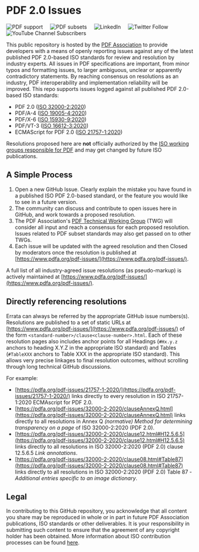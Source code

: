 # PDF 2.0 Issues

![PDF support](https://img.shields.io/badge/PDF-2.0-blue)
&nbsp;&nbsp;&nbsp;
![PDF subsets](https://img.shields.io/badge/PDF%20subsets-PDF%2FA--4%2CPDF%2FX--6%2CPDF%2FVT--3-blue)
&nbsp;&nbsp;&nbsp;
![LinkedIn](https://img.shields.io/static/v1?style=social&label=LinkedIn&logo=linkedin&message=PDF-Association)
&nbsp;&nbsp;&nbsp;
![Twitter Follow](https://img.shields.io/twitter/follow/PDFAssociation?style=social)
&nbsp;&nbsp;&nbsp;
![YouTube Channel Subscribers](https://img.shields.io/youtube/channel/subscribers/UCJL_M0VH2lm65gvGVarUTKQ?style=social)

This public repository is hosted by the [PDF Association](https://www.pdfa.org) to provide developers with a means of openly reporting issues against any of the latest published PDF 2.0-based ISO standards for review and resolution by industry experts. All issues in PDF specifications are important, from minor typos and formatting issues, to larger ambiguous, unclear or apparently contradictory statements. By reaching consensus on resolutions as an industry, PDF interoperability and implementation reliability will be improved. This repo supports issues logged against all published PDF 2.0-based ISO standards:

* PDF 2.0 ([ISO 32000-2:2020](https://www.iso.org/standard/75839.html))
* PDF/A-4 ([ISO 19005-4:2020](https://www.iso.org/standard/71832.html))
* PDF/X-6 ([ISO 15930-9:2020](https://www.iso.org/standard/77103.html))
* PDF/VT-3 ([ISO 16612-3:2020](https://www.iso.org/standard/75218.html))
* ECMAScript for PDF 2.0 ([ISO 21757-1:2020](https://www.iso.org/standard/71559.html))

Resolutions proposed here are **not** officially authorized by the [ISO working groups responsible for PDF](https://www.pdfa.org/iso-status/) and may get changed by future ISO publications.

## A Simple Process
1. Open a new GitHub Issue. Clearly explain the mistake you have found in a published ISO PDF 2.0-based standard, or the feature you would like to see in a future version.
2. The community can discuss and contribute to open issues here in GitHub, and work towards a proposed resolution.
3. The PDF Association's [PDF Technical Working Group](https://www.pdfa.org/community/pdf-technical-working-group/) (TWG) will consider all input and reach a consensus for each proposed resolution. Issues related to PDF subset standards may also get passed on to other TWGs.
4. Each issue will be updated with the agreed resolution and then Closed by moderators once the resolution is published at [https://www.pdfa.org/pdf-issues/](https://www.pdfa.org/pdf-issues/).

A full list of all industry-agreed issue resolutions (as pseudo-markup) is actively maintained at [https://www.pdfa.org/pdf-issues/](https://www.pdfa.org/pdf-issues/).

## Directly referencing resolutions

Errata can always be referred by the appropriate GitHub issue numbers(s). Resolutions are published to a set of static URLs at [https://www.pdfa.org/pdf-issues/](https://www.pdfa.org/pdf-issues/) of the form `<standard-number>/clause<clause-number>.html`. Each of these resolution pages also includes anchor points for all Headings (`#Hx.y.z` anchors to heading X.Y.Z in the appropriate ISO standard) and Tables (`#TableXXX` anchors to Table XXX in the appropriate ISO standard). This allows very precise linkages to final resolution outcomes, without scrolling through long technical GitHub discussions.

For example:

- [https://pdfa.org/pdf-issues/21757-1-2020/](https://pdfa.org/pdf-issues/21757-1-2020/) links directly to every resolution in ISO 21757-1:2020 ECMAscript for PDF 2.0.
- [https://pdfa.org/pdf-issues/32000-2-2020/clauseAnnexQ.html](https://pdfa.org/pdf-issues/32000-2-2020/clauseAnnexQ.html) links directly to all resolutions in Annex Q *(normative) Method for determining transparency on a page* of ISO 32000-2:2020 (PDF 2.0).
- [https://pdfa.org/pdf-issues/32000-2-2020/clause12.html#H12.5.6.5](https://pdfa.org/pdf-issues/32000-2-2020/clause12.html#H12.5.6.5) links directly to all resolutions in ISO 32000-2:2020 (PDF 2.0) clause 12.5.6.5 *Link annotations*.
- [https://pdfa.org/pdf-issues/32000-2-2020/clause08.html#Table87](https://pdfa.org/pdf-issues/32000-2-2020/clause08.html#Table87) links directly to all resolutions in ISO 32000-2:2020 (PDF 2.0) Table 87 - *Additional entries specific to an image dictionary*.

## Legal
In contributing to this GitHub repository, you acknowledge that all content you share may be reproduced in whole or in part in future PDF Association publications, ISO standards or other deliverables. It is your responsibility in submitting such content to ensure that the agreement of any copyright holder has been obtained. More information about ISO contribution processes can be found [here](https://www.iso.org/publication/PUB100037.html).
